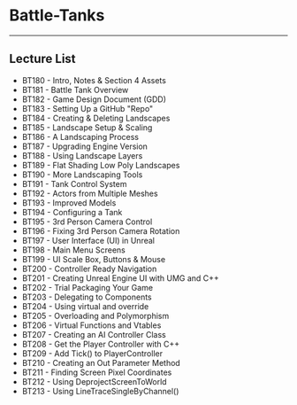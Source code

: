 # **Battle-Tanks**

---

## **Lecture List**
* BT180 - Intro, Notes & Section 4 Assets
* BT181 - Battle Tank Overview
* BT182 - Game Design Document (GDD)
* BT183 - Setting Up a GitHub "Repo"
* BT184 - Creating & Deleting Landscapes
* BT185 - Landscape Setup & Scaling
* BT186 - A Landscaping Process
* BT187 - Upgrading Engine Version
* BT188 - Using Landscape Layers
* BT189 - Flat Shading Low Poly Landscapes
* BT190 - More Landscaping Tools
* BT191 - Tank Control System
* BT192 - Actors from Multiple Meshes
* BT193 - Improved Models
* BT194 - Configuring a Tank
* BT195 - 3rd Person Camera Control
* BT196 - Fixing 3rd Person Camera Rotation
* BT197 - User Interface (UI) in Unreal
* BT198 - Main Menu Screens
* BT199 - UI Scale Box, Buttons & Mouse
* BT200 - Controller Ready Navigation
* BT201 - Creating Unreal Engine UI with UMG and C++
* BT202 - Trial Packaging Your Game
* BT203 - Delegating to Components
* BT204 - Using virtual and override
* BT205 - Overloading and Polymorphism
* BT206 - Virtual Functions and Vtables
* BT207 - Creating an AI Controller Class
* BT208 - Get the Player Controller with C++
* BT209 - Add Tick() to PlayerController
* BT210 - Creating an Out Parameter Method
* BT211 - Finding Screen Pixel Coordinates
* BT212 - Using DeprojectScreenToWorld
* BT213 - Using LineTraceSingleByChannel()





